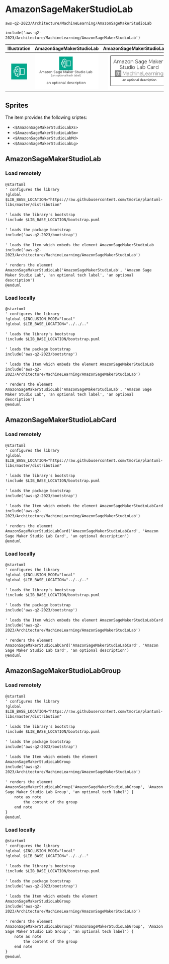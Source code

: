 # AmazonSageMakerStudioLab


```text
aws-q2-2023/Architecture/MachineLearning/AmazonSageMakerStudioLab
```

```text
include('aws-q2-2023/Architecture/MachineLearning/AmazonSageMakerStudioLab')
```



| Illustration | AmazonSageMakerStudioLab | AmazonSageMakerStudioLabCard | AmazonSageMakerStudioLabGroup |
| :---: | :---: | :---: | :---: |
| ![illustration for Illustration](../../../aws-q2-2023/Architecture/MachineLearning/AmazonSageMakerStudioLab.png) | ![illustration for AmazonSageMakerStudioLab](../../../aws-q2-2023/Architecture/MachineLearning/AmazonSageMakerStudioLab.Local.png) | ![illustration for AmazonSageMakerStudioLabCard](../../../aws-q2-2023/Architecture/MachineLearning/AmazonSageMakerStudioLabCard.Local.png) | ![illustration for AmazonSageMakerStudioLabGroup](../../../aws-q2-2023/Architecture/MachineLearning/AmazonSageMakerStudioLabGroup.Local.png) |



## Sprites
The item provides the following sriptes:

- `<$AmazonSageMakerStudioLabXs>`
- `<$AmazonSageMakerStudioLabSm>`
- `<$AmazonSageMakerStudioLabMd>`
- `<$AmazonSageMakerStudioLabLg>`





## AmazonSageMakerStudioLab

### Load remotely
```plantuml
@startuml
' configures the library
!global $LIB_BASE_LOCATION="https://raw.githubusercontent.com/tmorin/plantuml-libs/master/distribution"

' loads the library's bootstrap
!include $LIB_BASE_LOCATION/bootstrap.puml

' loads the package bootstrap
include('aws-q2-2023/bootstrap')

' loads the Item which embeds the element AmazonSageMakerStudioLab
include('aws-q2-2023/Architecture/MachineLearning/AmazonSageMakerStudioLab')

' renders the element
AmazonSageMakerStudioLab('AmazonSageMakerStudioLab', 'Amazon Sage Maker Studio Lab', 'an optional tech label', 'an optional description')
@enduml
```

### Load locally
```plantuml
@startuml
' configures the library
!global $INCLUSION_MODE="local"
!global $LIB_BASE_LOCATION="../../.."

' loads the library's bootstrap
!include $LIB_BASE_LOCATION/bootstrap.puml

' loads the package bootstrap
include('aws-q2-2023/bootstrap')

' loads the Item which embeds the element AmazonSageMakerStudioLab
include('aws-q2-2023/Architecture/MachineLearning/AmazonSageMakerStudioLab')

' renders the element
AmazonSageMakerStudioLab('AmazonSageMakerStudioLab', 'Amazon Sage Maker Studio Lab', 'an optional tech label', 'an optional description')
@enduml
```

## AmazonSageMakerStudioLabCard

### Load remotely
```plantuml
@startuml
' configures the library
!global $LIB_BASE_LOCATION="https://raw.githubusercontent.com/tmorin/plantuml-libs/master/distribution"

' loads the library's bootstrap
!include $LIB_BASE_LOCATION/bootstrap.puml

' loads the package bootstrap
include('aws-q2-2023/bootstrap')

' loads the Item which embeds the element AmazonSageMakerStudioLabCard
include('aws-q2-2023/Architecture/MachineLearning/AmazonSageMakerStudioLab')

' renders the element
AmazonSageMakerStudioLabCard('AmazonSageMakerStudioLabCard', 'Amazon Sage Maker Studio Lab Card', 'an optional description')
@enduml
```

### Load locally
```plantuml
@startuml
' configures the library
!global $INCLUSION_MODE="local"
!global $LIB_BASE_LOCATION="../../.."

' loads the library's bootstrap
!include $LIB_BASE_LOCATION/bootstrap.puml

' loads the package bootstrap
include('aws-q2-2023/bootstrap')

' loads the Item which embeds the element AmazonSageMakerStudioLabCard
include('aws-q2-2023/Architecture/MachineLearning/AmazonSageMakerStudioLab')

' renders the element
AmazonSageMakerStudioLabCard('AmazonSageMakerStudioLabCard', 'Amazon Sage Maker Studio Lab Card', 'an optional description')
@enduml
```

## AmazonSageMakerStudioLabGroup

### Load remotely
```plantuml
@startuml
' configures the library
!global $LIB_BASE_LOCATION="https://raw.githubusercontent.com/tmorin/plantuml-libs/master/distribution"

' loads the library's bootstrap
!include $LIB_BASE_LOCATION/bootstrap.puml

' loads the package bootstrap
include('aws-q2-2023/bootstrap')

' loads the Item which embeds the element AmazonSageMakerStudioLabGroup
include('aws-q2-2023/Architecture/MachineLearning/AmazonSageMakerStudioLab')

' renders the element
AmazonSageMakerStudioLabGroup('AmazonSageMakerStudioLabGroup', 'Amazon Sage Maker Studio Lab Group', 'an optional tech label') {
    note as note
        the content of the group
    end note
}
@enduml
```

### Load locally
```plantuml
@startuml
' configures the library
!global $INCLUSION_MODE="local"
!global $LIB_BASE_LOCATION="../../.."

' loads the library's bootstrap
!include $LIB_BASE_LOCATION/bootstrap.puml

' loads the package bootstrap
include('aws-q2-2023/bootstrap')

' loads the Item which embeds the element AmazonSageMakerStudioLabGroup
include('aws-q2-2023/Architecture/MachineLearning/AmazonSageMakerStudioLab')

' renders the element
AmazonSageMakerStudioLabGroup('AmazonSageMakerStudioLabGroup', 'Amazon Sage Maker Studio Lab Group', 'an optional tech label') {
    note as note
        the content of the group
    end note
}
@enduml
```

